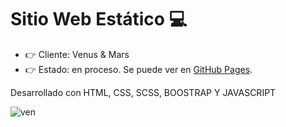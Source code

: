 
# Sitio Web Estático :computer:
- :point_right: Cliente: Venus & Mars
- :point_right: Estado: en proceso.
Se puede ver en  [GitHub Pages](noa-abraham.github.io).

Desarrollado con HTML, CSS, SCSS, BOOSTRAP Y JAVASCRIPT

![ven](https://github.com/user-attachments/assets/9fc8e596-228f-49e5-b8a6-5a3ac25e5c0b)

